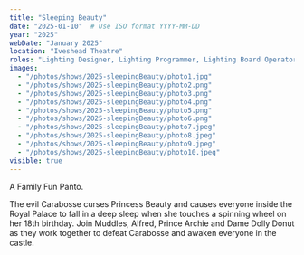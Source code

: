 ```yaml
---
title: "Sleeping Beauty"
date: "2025-01-10"  # Use ISO format YYYY-MM-DD
year: "2025"
webDate: "January 2025"
location: "Iveshead Theatre"
roles: "Lighting Designer, Lighting Programmer, Lighting Board Operatore, Lighting Technician"
images:
  - "/photos/shows/2025-sleepingBeauty/photo1.jpg"
  - "/photos/shows/2025-sleepingBeauty/photo2.png"
  - "/photos/shows/2025-sleepingBeauty/photo3.png"
  - "/photos/shows/2025-sleepingBeauty/photo4.png"
  - "/photos/shows/2025-sleepingBeauty/photo5.png"
  - "/photos/shows/2025-sleepingBeauty/photo6.png"
  - "/photos/shows/2025-sleepingBeauty/photo7.jpeg"
  - "/photos/shows/2025-sleepingBeauty/photo8.jpeg"
  - "/photos/shows/2025-sleepingBeauty/photo9.jpeg"
  - "/photos/shows/2025-sleepingBeauty/photo10.jpeg"
visible: true
---
```

A Family Fun Panto.<br />

The evil Carabosse curses Princess Beauty and causes everyone inside the Royal Palace to fall in a deep sleep when she touches a spinning wheel on her 18th birthday. Join Muddles, Alfred, Prince Archie and Dame Dolly Donut as they work together to defeat Carabosse and awaken everyone in the castle.